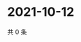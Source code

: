 # 2021-10-12

共 0 条

<!-- BEGIN WEIBO -->
<!-- 最后更新时间 Tue Oct 12 2021 15:11:04 GMT+0800 (China Standard Time) -->

<!-- END WEIBO -->
